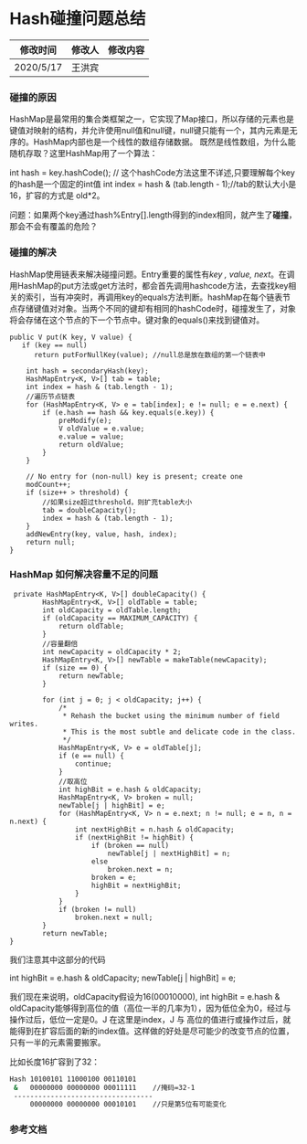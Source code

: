 # Hash碰撞问题总结

| 修改时间  | 修改人 | 修改内容 |
| --------- | ------ | -------- |
| 2020/5/17 | 王洪宾 |          |

### 碰撞的原因

HashMap是最常用的集合类框架之一，它实现了Map接口，所以存储的元素也是键值对映射的结构，并允许使用null值和null键，null键只能有一个，其内元素是无序的。HashMap内部也是一个线性的数组存储数据。 既然是线性数组，为什么能随机存取？这里HashMap用了一个算法：

int hash = key.hashCode(); // 这个hashCode方法这里不详述,只要理解每个key的hash是一个固定的int值
int index = hash & (tab.length - 1);//tab的默认大小是16，扩容的方式是 old*2。

问题：如果两个key通过hash%Entry[].length得到的index相同，就产生了**碰撞**，那会不会有覆盖的危险？

### 碰撞的解决

HashMap使用链表来解决碰撞问题。Entry重要的属性有*key , value, next*。在调用HashMap的put方法或get方法时，都会首先调用hashcode方法，去查找key相关的索引，当有冲突时，再调用key的equals方法判断。hashMap在每个链表节点存储键值对对象。当两个不同的键却有相同的hashCode时，碰撞发生了，对象将会存储在这个节点的下一个节点中。键对象的equals()来找到键值对。

 

```
public V put(K key, V value) {
   if (key == null)
      return putForNullKey(value); //null总是放在数组的第一个链表中

	int hash = secondaryHash(key);
    HashMapEntry<K, V>[] tab = table;
    int index = hash & (tab.length - 1);
    //遍历节点链表
    for (HashMapEntry<K, V> e = tab[index]; e != null; e = e.next) {
        if (e.hash == hash && key.equals(e.key)) {
            preModify(e);
            V oldValue = e.value;
            e.value = value;
            return oldValue;
        }
    }

    // No entry for (non-null) key is present; create one
    modCount++;
    if (size++ > threshold) {
        //如果size超过threshold，则扩充table大小
        tab = doubleCapacity();
        index = hash & (tab.length - 1);
    }
    addNewEntry(key, value, hash, index);
    return null;
}
```

### HashMap 如何解决容量不足的问题

```
 private HashMapEntry<K, V>[] doubleCapacity() {
        HashMapEntry<K, V>[] oldTable = table;
        int oldCapacity = oldTable.length;
        if (oldCapacity == MAXIMUM_CAPACITY) {
            return oldTable;
        }
        //容量翻倍
        int newCapacity = oldCapacity * 2;
        HashMapEntry<K, V>[] newTable = makeTable(newCapacity);
        if (size == 0) {
            return newTable;
        }

        for (int j = 0; j < oldCapacity; j++) {
            /*
             * Rehash the bucket using the minimum number of field writes.
             * This is the most subtle and delicate code in the class.
             */
            HashMapEntry<K, V> e = oldTable[j];
            if (e == null) {
                continue;
            }
            //取高位
            int highBit = e.hash & oldCapacity;
            HashMapEntry<K, V> broken = null;
            newTable[j | highBit] = e;
            for (HashMapEntry<K, V> n = e.next; n != null; e = n, n = n.next) {
                int nextHighBit = n.hash & oldCapacity;
                if (nextHighBit != highBit) {
                    if (broken == null)
                        newTable[j | nextHighBit] = n;
                    else
                        broken.next = n;
                    broken = e;
                    highBit = nextHighBit;
                }
            }
            if (broken != null)
                broken.next = null;
        }
        return newTable;
}
```

我们注意其中这部分的代码

int highBit = e.hash & oldCapacity;
newTable[j | highBit] = e;

我们现在来说明，oldCapacity假设为16(00010000), int highBit = e.hash & oldCapacity能够得到高位的值（高位一半的几率为1），因为低位全为0，经过与操作过后，低位一定是0。J 在这里是index，J 与 高位的值进行或操作过后，就能得到在扩容后面的新的index值。这样做的好处是尽可能少的改变节点的位置，只有一半的元素需要搬家。

比如长度16扩容到了32：

```bash
Hash 10100101 11000100 00110101
 &	 00000000 00000000 00011111    //掩码=32-1
 ----------------------------------
	 00000000 00000000 00010101    //只是第5位有可能变化
```



### 参考文档





